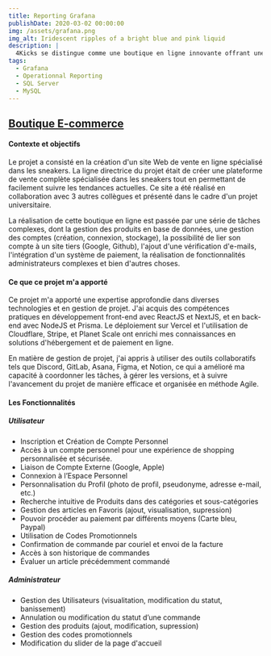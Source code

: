 ```yaml
---
title: Reporting Grafana
publishDate: 2020-03-02 00:00:00
img: /assets/grafana.png
img_alt: Iridescent ripples of a bright blue and pink liquid
description: |
  4Kicks se distingue comme une boutique en ligne innovante offrant une gamme complète et toujours à la pointe de la tendance en matière de sneakers.
tags:
  - Grafana
  - Operationnal Reporting
  - SQL Server
  - MySQL
---
```


## <a href="https://www.4kicks.store/">Boutique E-commerce</a> 

#### Contexte et objectifs
Le projet a consisté en la création d'un site Web de vente en ligne spécialisé dans les sneakers. La ligne directrice du projet était de créer une plateforme de vente complète spécialisée dans les sneakers tout en permettant de facilement suivre les tendances actuelles. Ce site a été réalisé en collaboration avec 3 autres collègues et présenté dans le cadre d'un projet universitaire.

La réalisation de cette boutique en ligne est passée par une série de tâches complexes, dont la gestion des produits en base de données, une gestion des comptes (création, connexion, stockage), la possibilité de lier son compte à un site tiers (Google, Github), l'ajout d'une vérification d'e-mails, l'intégration d'un système de paiement, la réalisation de fonctionnalités administrateurs complexes et bien d'autres choses.


#### Ce que ce projet m'a apporté

Ce projet m'a apporté une expertise approfondie dans diverses technologies et en gestion de projet. J'ai acquis des compétences pratiques en développement front-end avec ReactJS et NextJS, et en back-end avec NodeJS et Prisma. Le déploiement sur Vercel et l'utilisation de Cloudflare, Stripe, et Planet Scale ont enrichi mes connaissances en solutions d'hébergement et de paiement en ligne.

En matière de gestion de projet, j'ai appris à utiliser des outils collaboratifs tels que Discord, GitLab, Asana, Figma, et Notion, ce qui a amélioré ma capacité à coordonner les tâches, à gérer les versions, et à suivre l'avancement du projet de manière efficace et organisée en méthode Agile.

#### Les Fonctionnalités

##### Utilisateur

- Inscription et Création de Compte Personnel
- Accès à un compte personnel pour une expérience de shopping personnalisée et sécurisée.
- Liaison de Compte Externe (Google, Apple)
- Connexion à l’Espace Personnel
- Personnalisation du Profil (photo de profil, pseudonyme, adresse e-mail, etc.)
- Recherche intuitive de Produits dans des catégories et sous-catégories
- Gestion des articles en Favoris (ajout, visualisation, supression)
- Pouvoir procéder au paiement par différents moyens (Carte bleu, Paypal)
- Utilisation de Codes Promotionnels
- Confirmation de commande par couriel et envoi de la facture
- Accès à son historique de commandes
- Évaluer un article précédemment commandé

##### Administrateur
- Gestion des Utilisateurs (visualitation, modification du statut, banissement)
- Annulation ou modification du statut d’une commande
- Gestion des produits (ajout, modification, supression)
- Gestion des codes promotionnels
- Modification du slider de la page d'accueil


